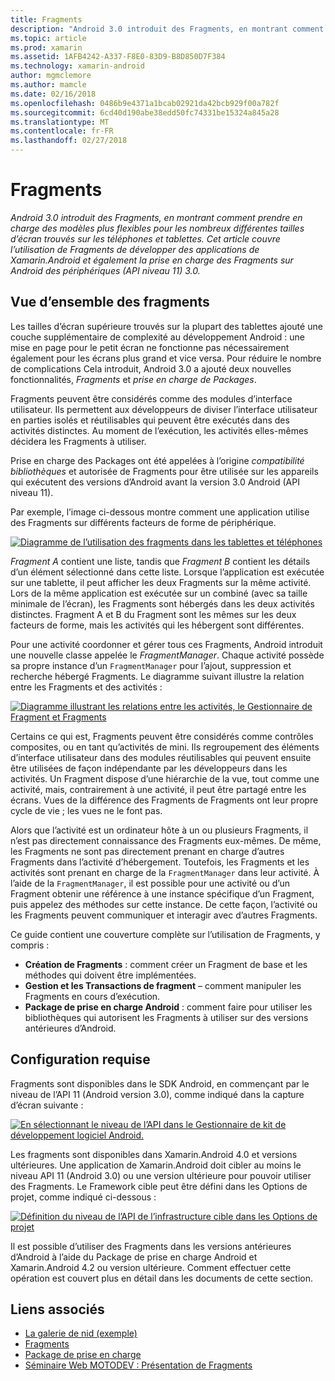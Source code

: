 ```yaml
---
title: Fragments
description: "Android 3.0 introduit des Fragments, en montrant comment prendre en charge des modèles plus flexibles pour les nombreux différentes tailles d’écran trouvés sur les téléphones et tablettes. Cet article couvre l’utilisation de Fragments de développer des applications de Xamarin.Android et également la prise en charge des Fragments sur Android des périphériques (API niveau 11) 3.0."
ms.topic: article
ms.prod: xamarin
ms.assetid: 1AFB4242-A337-F8E0-83D9-B8D850D7F384
ms.technology: xamarin-android
author: mgmclemore
ms.author: mamcle
ms.date: 02/16/2018
ms.openlocfilehash: 0486b9e4371a1bcab02921da42bcb929f00a782f
ms.sourcegitcommit: 6cd40d190abe38edd50fc74331be15324a845a28
ms.translationtype: MT
ms.contentlocale: fr-FR
ms.lasthandoff: 02/27/2018
---
```

# <a name="fragments"></a>Fragments

_Android 3.0 introduit des Fragments, en montrant comment prendre en charge des modèles plus flexibles pour les nombreux différentes tailles d’écran trouvés sur les téléphones et tablettes. Cet article couvre l’utilisation de Fragments de développer des applications de Xamarin.Android et également la prise en charge des Fragments sur Android des périphériques (API niveau 11) 3.0._

## <a name="fragments-overview"></a>Vue d’ensemble des fragments

Les tailles d’écran supérieure trouvés sur la plupart des tablettes ajouté une couche supplémentaire de complexité au développement Android : une mise en page pour le petit écran ne fonctionne pas nécessairement également pour les écrans plus grand et vice versa. Pour réduire le nombre de complications Cela introduit, Android 3.0 a ajouté deux nouvelles fonctionnalités, *Fragments* et *prise en charge de Packages*.

Fragments peuvent être considérés comme des modules d’interface utilisateur. Ils permettent aux développeurs de diviser l’interface utilisateur en parties isolés et réutilisables qui peuvent être exécutés dans des activités distinctes. Au moment de l’exécution, les activités elles-mêmes décidera les Fragments à utiliser.

Prise en charge des Packages ont été appelées à l’origine *compatibilité bibliothèques* et autorisée de Fragments pour être utilisée sur les appareils qui exécutent des versions d’Android avant la version 3.0 Android (API niveau 11).

Par exemple, l’image ci-dessous montre comment une application utilise des Fragments sur différents facteurs de forme de périphérique.

[![Diagramme de l’utilisation des fragments dans les tablettes et téléphones](images/00.png)](images/00.png)

*Fragment A* contient une liste, tandis que *Fragment B* contient les détails d’un élément sélectionné dans cette liste. Lorsque l’application est exécutée sur une tablette, il peut afficher les deux Fragments sur la même activité. Lors de la même application est exécutée sur un combiné (avec sa taille minimale de l’écran), les Fragments sont hébergés dans les deux activités distinctes. Fragment A et B du Fragment sont les mêmes sur les deux facteurs de forme, mais les activités qui les hébergent sont différentes.

Pour une activité coordonner et gérer tous ces Fragments, Android introduit une nouvelle classe appelée le *FragmentManager*. Chaque activité possède sa propre instance d’un `FragmentManager` pour l’ajout, suppression et recherche hébergé Fragments. Le diagramme suivant illustre la relation entre les Fragments et des activités :

[![Diagramme illustrant les relations entre les activités, le Gestionnaire de Fragment et Fragments](images/01.png)](images/01.png)

Certains ce qui est, Fragments peuvent être considérés comme contrôles composites, ou en tant qu’activités de mini. Ils regroupement des éléments d’interface utilisateur dans des modules réutilisables qui peuvent ensuite être utilisées de façon indépendante par les développeurs dans les activités. Un Fragment dispose d’une hiérarchie de la vue, tout comme une activité, mais, contrairement à une activité, il peut être partagé entre les écrans. Vues de la différence des Fragments de Fragments ont leur propre cycle de vie ; les vues ne le font pas.

Alors que l’activité est un ordinateur hôte à un ou plusieurs Fragments, il n’est pas directement connaissance des Fragments eux-mêmes. De même, les Fragments ne sont pas directement prenant en charge d’autres Fragments dans l’activité d’hébergement. Toutefois, les Fragments et les activités sont prenant en charge de la `FragmentManager` dans leur activité. À l’aide de la `FragmentManager`, il est possible pour une activité ou d’un Fragment obtenir une référence à une instance spécifique d’un Fragment, puis appelez des méthodes sur cette instance. De cette façon, l’activité ou les Fragments peuvent communiquer et interagir avec d’autres Fragments.

Ce guide contient une couverture complète sur l’utilisation de Fragments, y compris :

-   **Création de Fragments** : comment créer un Fragment de base et les méthodes qui doivent être implémentées.
-   **Gestion et les Transactions de fragment** – comment manipuler les Fragments en cours d’exécution.
-   **Package de prise en charge Android** : comment faire pour utiliser les bibliothèques qui autorisent les Fragments à utiliser sur des versions antérieures d’Android.


## <a name="requirements"></a>Configuration requise

Fragments sont disponibles dans le SDK Android, en commençant par le niveau de l’API 11 (Android version 3.0), comme indiqué dans la capture d’écran suivante :

[![En sélectionnant le niveau de l’API dans le Gestionnaire de kit de développement logiciel Android.](images/02.png)](images/02.png)

Les fragments sont disponibles dans Xamarin.Android 4.0 et versions ultérieures. Une application de Xamarin.Android doit cibler au moins le niveau API 11 (Android 3.0) ou une version ultérieure pour pouvoir utiliser des Fragments. Le Framework cible peut être défini dans les Options de projet, comme indiqué ci-dessous :

[![Définition du niveau de l’API de l’infrastructure cible dans les Options de projet](images/03.png)](images/03.png)

Il est possible d’utiliser des Fragments dans les versions antérieures d’Android à l’aide du Package de prise en charge Android et Xamarin.Android 4.2 ou version ultérieure. Comment effectuer cette opération est couvert plus en détail dans les documents de cette section.


## <a name="related-links"></a>Liens associés

- [La galerie de nid (exemple)](https://developer.xamarin.com/samples/monodroid/HoneycombGallery)
- [Fragments](http://developer.android.com/guide/topics/fundamentals/fragments.html)
- [Package de prise en charge](http://developer.android.com/sdk/compatibility-library.html)
- [Séminaire Web MOTODEV : Présentation de Fragments](http://motodev.adobeconnect.com/p9h1aqk3ttn/)
